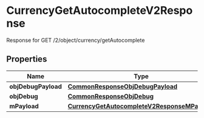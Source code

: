 

# CurrencyGetAutocompleteV2Response

Response for GET /2/object/currency/getAutocomplete

## Properties

| Name | Type | Description | Notes |
|------------ | ------------- | ------------- | -------------|
|**objDebugPayload** | [**CommonResponseObjDebugPayload**](CommonResponseObjDebugPayload.md) |  |  |
|**objDebug** | [**CommonResponseObjDebug**](CommonResponseObjDebug.md) |  |  [optional] |
|**mPayload** | [**CurrencyGetAutocompleteV2ResponseMPayload**](CurrencyGetAutocompleteV2ResponseMPayload.md) |  |  |



